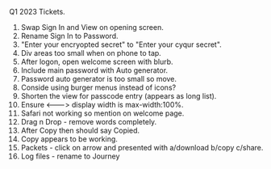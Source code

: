 Q1 2023 Tickets.


1. Swap Sign In and View on opening screen.  
2. Rename Sign In to Password.
3. "Enter your encryopted secret" to "Enter your cyqur secret".
4. Div areas too small when on phone to tap.  
5. After logon, open welcome screen with blurb.   
6. Include main password with Auto generator.   
7. Password auto generator is too small so move.   
8. Conside using burger menus instead of icons?  
9. Shorten the view for passcode entry (appears as long list).  
10. Ensure <---> display width is max-width:100%.  
11. Safari not working so mention on welcome page.  
12. Drag n Drop - remove words completely.  
13. After Copy then should say Copied.  
14. Copy appears to be working.  
15. Packets - click on arrow and presented with a/download b/copy c/share.  
16. Log files - rename to Journey
